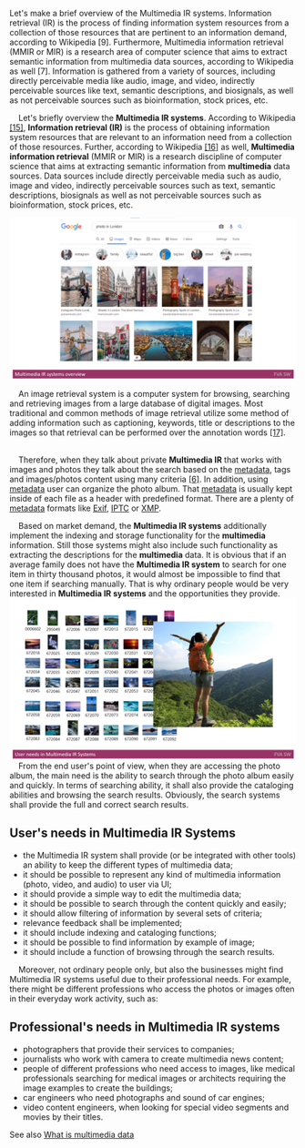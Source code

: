 Let's make a brief overview of the Multimedia IR systems.
Information retrieval (IR) is the process of finding information system resources from a collection of those resources that are pertinent to an information demand, according to Wikipedia [9]. 
Furthermore, Multimedia information retrieval (MMIR or MIR) is a research area of computer science that aims to extract semantic information from multimedia data sources, according to Wikipedia as well [7]. 
Information is gathered from a variety of sources, including directly perceivable media like audio, image, and video, indirectly perceivable sources like text, semantic descriptions, and biosignals, as well as not perceivable sources such as bioinformation, stock prices, etc.

&nbsp;&nbsp;&nbsp; Let's briefly overview the **Multimedia IR systems**. According to Wikipedia [[15]](./REFERENCES.md), **Information retrieval (IR)** is the process of obtaining information system resources that are relevant to an information need from a collection of those resources. 
Further, according to Wikipedia [[16]](./REFERENCES.md) as well, **Multimedia information retrieval** (MMIR or MIR) is a research discipline of computer science that aims at extracting semantic information from **multimedia** data sources. 
Data sources include directly perceivable media such as audio, image and video, indirectly perceivable sources such as text, semantic descriptions, biosignals as well as not perceivable sources such as bioinformation, stock prices, etc. 

<img src="Images/MultimediaIRsystemsoverview.png" alt="MultimediaIRsystemsoverview.png"/>

&nbsp;&nbsp;&nbsp; An image retrieval system is a computer system for browsing, searching and retrieving images from a large database of digital images. 
Most traditional and common methods of image retrieval utilize some method of adding information such as captioning, keywords, title or descriptions to the images so that retrieval can be performed over the annotation words [[17]](./REFERENCES.md). 
</br></br>

&nbsp;&nbsp;&nbsp; Therefore, when they talk about private **Multimedia IR** that works with images and photos they talk about the search based on the [metadata](https://en.wikipedia.org/wiki/Metadata), tags and images/photos content using many criteria [[6]](./REFERENCES.md).
In addition, using [metadata](https://en.wikipedia.org/wiki/Metadata) user can organize the photo album. 
That [metadata](https://en.wikipedia.org/wiki/Metadata) is usually kept inside of each file as a header with predefined format.
There are a plenty of [metadata](https://en.wikipedia.org/wiki/Metadata) formats like [Exif](https://en.wikipedia.org/wiki/Exif), [IPTC](https://en.wikipedia.org/wiki/International_Press_Telecommunications_Council) or [XMP](https://en.wikipedia.org/wiki/Extensible_Metadata_Platform).

&nbsp;&nbsp;&nbsp; Based on market demand, the **Multimedia IR systems** additionally implement the indexing and storage functionality for the **multimedia** information. 
Still those systems might also include such functionality as extracting the descriptions for the **multimedia** data.
It is obvious that if an average family does not have the **Multimedia IR system** to search for one item in thirty thousand photos, it would almost be impossible to find that one item if searching manually. 
That is why ordinary people would be very interested in **Multimedia IR systems** and the opportunities they provide.
<img src="Images/UserneedsinMultimediaIRSystems.png" alt="UserneedsinMultimediaIRSystems.png"/>
&nbsp;&nbsp;&nbsp; From the end user's point of view, when they are accessing the photo album, the main need is the ability to search through the photo album easily and quickly.
In terms of searching ability, it shall also provide the cataloging abilities and browsing the search results. Obviously, the search systems shall provide the full and correct search results.

## User's needs in Multimedia IR Systems
* the Multimedia IR system shall provide (or be integrated with other tools) an ability to keep the different types of multimedia data;
* it should be possible to represent any kind of multimedia information (photo, video, and audio) to user via UI;
* it should provide a simple way to edit the multimedia data;
* it should be possible to search through the content quickly and easily;
* it should allow filtering of information by several sets of criteria;
* relevance feedback shall be implemented; 
* it should include indexing and cataloging functions;
* it should be possible to find information by example of image;
* it should include a function of browsing through the search results.

&nbsp;&nbsp;&nbsp; Moreover, not ordinary people only, but also the businesses might find Multimedia IR systems useful due to their professional needs. 
For example, there might be different professions who access the photos or images often in their everyday work activity, such as:

## Professional's needs in Multimedia IR systems
* photographers that provide their services to companies;
* journalists who work with camera to create multimedia news content;
* people of different professions who need access to images, like medical professionals searching for medical images or architects requiring the image examples to create the buildings;
* car engineers who need photographs and sound of car engines;
* video content engineers, when looking for special video segments and movies by their titles.

See also [What is multimedia data](./MULTIMEDIADATA.md)